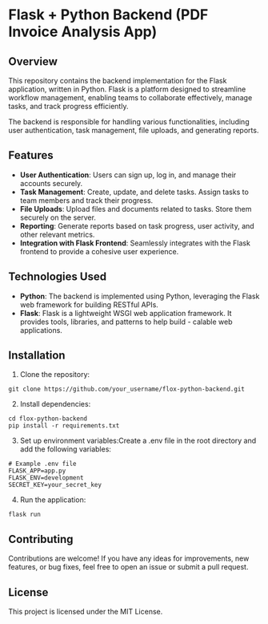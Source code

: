 # Flask + Python Backend (PDF Invoice Analysis App)

## Overview

This repository contains the backend implementation for the Flask application, written in Python. Flask is a platform designed to streamline workflow management, enabling teams to collaborate effectively, manage tasks, and track progress efficiently.

The backend is responsible for handling various functionalities, including user authentication, task management, file uploads, and generating reports.

## Features

- **User Authentication**: Users can sign up, log in, and manage their accounts securely.
- **Task Management**: Create, update, and delete tasks. Assign tasks to team members and track their progress.
- **File Uploads**: Upload files and documents related to tasks. Store them securely on the server.
- **Reporting**: Generate reports based on task progress, user activity, and other relevant metrics.
- **Integration with Flask Frontend**: Seamlessly integrates with the Flask frontend to provide a cohesive user experience.

## Technologies Used

- **Python**: The backend is implemented using Python, leveraging the Flask web framework for building RESTful APIs.
- **Flask**: Flask is a lightweight WSGI web application framework. It provides tools, libraries, and patterns to help build - calable web applications.

## Installation

1. Clone the repository:

```
git clone https://github.com/your_username/flox-python-backend.git
```

2. Install dependencies:

```
cd flox-python-backend
pip install -r requirements.txt
```

3. Set up environment variables:Create a .env file in the root directory and add the following variables:

```
# Example .env file
FLASK_APP=app.py
FLASK_ENV=development
SECRET_KEY=your_secret_key
```

4. Run the application:

```
flask run
```

## Contributing

Contributions are welcome! If you have any ideas for improvements, new features, or bug fixes, feel free to open an issue or submit a pull request.

## License

This project is licensed under the MIT License.
